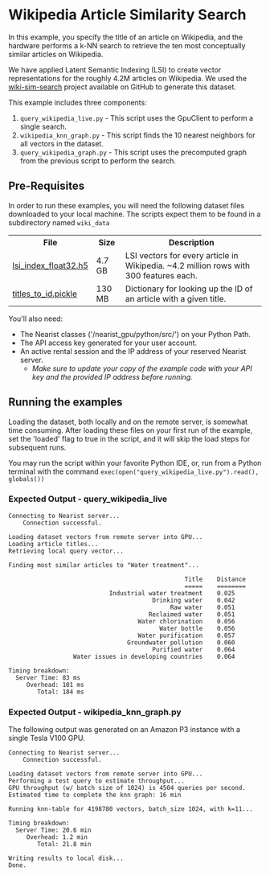 # Wikipedia Article Similarity Search

In this example, you specify the title of an article on Wikipedia, and the hardware performs a k-NN search to retrieve the ten most conceptually similar articles on Wikipedia. 

We have applied Latent Semantic Indexing (LSI) to create vector representations for the roughly 4.2M articles on Wikipedia. We used the [wiki-sim-search](http://github.com/chrisjmccormick/wiki-sim-search/) project available on GitHub to generate this dataset.

This example includes three components:
1. `query_wikipedia_live.py` - This script uses the GpuClient to perform a single search.
2. `wikipedia_knn_graph.py` - This script finds the 10 nearest neighbors for all vectors in the dataset.
3. `query_wikipedia_graph.py` - This script uses the precomputed graph from the previous script to perform the search.

## Pre-Requisites

In order to run these examples, you will need the following dataset files downloaded to your local machine. The scripts expect them to be found in a subdirectory named `wiki_data`
<table>
  <tr>  <th>File</th>               <th>Size</th>    <th>Description</th>   </tr>
 
  <tr>  <td><a href="https://drive.google.com/a/nearist.ai/file/d/1dNUxJVZSc9oQxuQp2ot1W2m4mdU-9qXl/view?usp=sharing">lsi_index_float32.h5</a></td>   <td>4.7 GB</td>   <td>LSI vectors for every article in Wikipedia. ~4.2 million rows with 300 features each.</td>    </tr>
  
  <tr>  <td><a href="https://drive.google.com/open?id=1wCg61RgNc0LbMjePSZUBUIxg1T46FujY">titles_to_id.pickle</a></td>   <td>130 MB</td>  <td>Dictionary for looking up the ID of an article with a given title.
</td>    </tr>  
</table>

You'll also need:
* The Nearist classes ('/nearist_gpu/python/src/') on your Python Path.
* The API access key generated for your user account.
* An active rental session and the IP address of your reserved Nearist server.
    * _Make sure to update your copy of the example code with your API key and the provided IP address before running._

## Running the examples

Loading the dataset, both locally and on the remote server, is somewhat time consuming. After loading these files on your first run of the example, set the 'loaded' flag to true in the script, and it will skip the load steps for subsequent runs.

You may run the script within your favorite Python IDE, or, run from a Python terminal with the command ```exec(open("query_wikipedia_live.py").read(), globals())```

### Expected Output - query_wikipedia_live
```
Connecting to Nearist server...
    Connection successful.

Loading dataset vectors from remote server into GPU...
Loading article titles...
Retrieving local query vector...

Finding most similar articles to "Water treatment"...

                                                 Title    Distance
                                                 =====    ========
                            Industrial water treatment    0.025
                                        Drinking water    0.042
                                             Raw water    0.051
                                       Reclaimed water    0.051
                                    Water chlorination    0.056
                                          Water bottle    0.056
                                    Water purification    0.057
                                 Groundwater pollution    0.060
                                        Purified water    0.064
                  Water issues in developing countries    0.064

Timing breakdown:
  Server Time: 83 ms
     Overhead: 101 ms
        Total: 184 ms
```

### Expected Output - wikipedia_knn_graph.py
The following output was generated on an Amazon P3 instance with a single Tesla V100 GPU.

```
Connecting to Nearist server...
    Connection successful.

Loading dataset vectors from remote server into GPU...
Performing a test query to estimate throughput...
GPU throughput (w/ batch size of 1024) is 4504 queries per second.
Estimated time to complete the knn graph: 16 min

Running knn-table for 4198780 vectors, batch_size 1024, with k=11...

Timing breakdown:
  Server Time: 20.6 min
     Overhead: 1.2 min
        Total: 21.8 min

Writing results to local disk...
Done.
```

